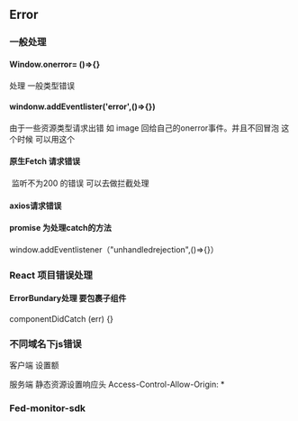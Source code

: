 ## Error

### 一般处理

#### Window.onerror= ()=>{}

处理 一般类型错误 

#### windonw.addEventlister('error',()=>{})

 由于一些资源类型请求出错 如 image 回给自己的onerror事件。并且不回冒泡 这个时候 可以用这个

#### 原生Fetch 请求错误

​     监听不为200 的错误 可以去做拦截处理

#### axios请求错误

#### promise 为处理catch的方法

 window.addEventlistener（"unhandledrejection",()=>{}）



### React 项目错误处理

#### ErrorBundary处理 要包裹子组件

componentDidCatch (err) {} 



### 不同域名下js错误

 客户端 设置额 <script cross-origin="anonymous"></script>

服务端 静态资源设置响应头 Access-Control-Allow-Origin: *



### Fed-monitor-sdk

